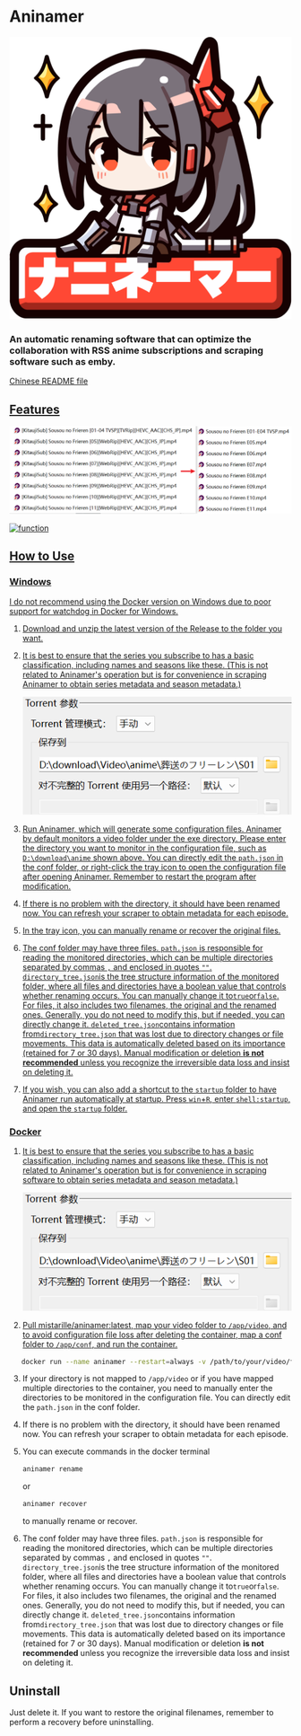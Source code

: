 # Aninamer

<div align="center">
    <img src="./image/icon.svg" width="512" alt="Aninamer"/>
</div>

### An automatic renaming software that can optimize the collaboration with RSS anime subscriptions and scraping software such as emby.

<a href="READMECN.md">Chinese README file

## Features

![function](./image/function.png)

![function](./image/function2.png)

## How to Use

### Windows

I do not recommend using the Docker version on Windows due to poor support for watchdog in Docker for Windows.

1. Download and unzip the latest version of the Release to the folder you want.

2. It is best to ensure that the series you subscribe to has a basic classification, including names and seasons like these. (This is not related to Aninamer's operation but is for convenience in scraping Aninamer to obtain series metadata and season metadata.)

   ![basic classification](./image/basic_classification.png)

3. Run Aninamer, which will generate some configuration files. Aninamer by default monitors a video folder under the exe directory. Please enter the directory you want to monitor in the configuration file, such as `D:\download\anime` shown above. You can directly edit the `path.json` in the conf folder, or right-click the tray icon to open the configuration file after opening Aninamer. Remember to restart the program after modification.

4. If there is no problem with the directory, it should have been renamed now. You can refresh your scraper to obtain metadata for each episode.

5. In the tray icon, you can manually rename or recover the original files.

6. The conf folder may have three files. `path.json` is responsible for reading the monitored directories, which can be multiple directories separated by commas `,` and enclosed in quotes `""`. `directory_tree.json`is the tree structure information of the monitored folder, where all files and directories have a boolean value that controls whether renaming occurs. You can manually change it to`true`or`false`. For files, it also includes two filenames, the original and the renamed ones. Generally, you do not need to modify this, but if needed, you can directly change it. `deleted_tree.json`contains information from`directory_tree.json` that was lost due to directory changes or file movements. This data is automatically deleted based on its importance (retained for 7 or 30 days). Manual modification or deletion **is not recommended** unless you recognize the irreversible data loss and insist on deleting it.

7. If you wish, you can also add a shortcut to the `startup` folder to have Aninamer run automatically at startup. Press `win`+`R`, enter `shell:startup`, and open the `startup` folder.

### Docker

1. It is best to ensure that the series you subscribe to has a basic classification, including names and seasons like these. (This is not related to Aninamer's operation but is for convenience in scraping software to obtain series metadata and season metadata.)

   ![basic classification](./image/basic_classification.png)

2. Pull mistarille/aninamer:latest, map your video folder to `/app/video`, and to avoid configuration file loss after deleting the container, map a conf folder to `/app/conf`, and run the container.

```bash
   docker run --name aninamer --restart=always -v /path/to/your/video/folder:/app/video -v  /path/to/your/conf/folder:/app/conf mistarille/aninamer:latest
```

3. If your directory is not mapped to `/app/video` or if you have mapped multiple directories to the container, you need to manually enter the directories to be monitored in the configuration file. You can directly edit the `path.json` in the conf folder.

4. If there is no problem with the directory, it should have been renamed now. You can refresh your scraper to obtain metadata for each episode.

5. You can execute commands in the docker terminal

   ```bash
   aninamer rename
   ```

   or

   ```bash
   aninamer recover
   ```

   to manually rename or recover.

6. The conf folder may have three files. `path.json` is responsible for reading the monitored directories, which can be multiple directories separated by commas `,` and enclosed in quotes `""`. `directory_tree.json`is the tree structure information of the monitored folder, where all files and directories have a boolean value that controls whether renaming occurs. You can manually change it to`true`or`false`. For files, it also includes two filenames, the original and the renamed ones. Generally, you do not need to modify this, but if needed, you can directly change it. `deleted_tree.json`contains information from`directory_tree.json` that was lost due to directory changes or file movements. This data is automatically deleted based on its importance (retained for 7 or 30 days). Manual modification or deletion **is not recommended** unless you recognize the irreversible data loss and insist on deleting it.

## Uninstall

Just delete it. If you want to restore the original filenames, remember to perform a recovery before uninstalling.
